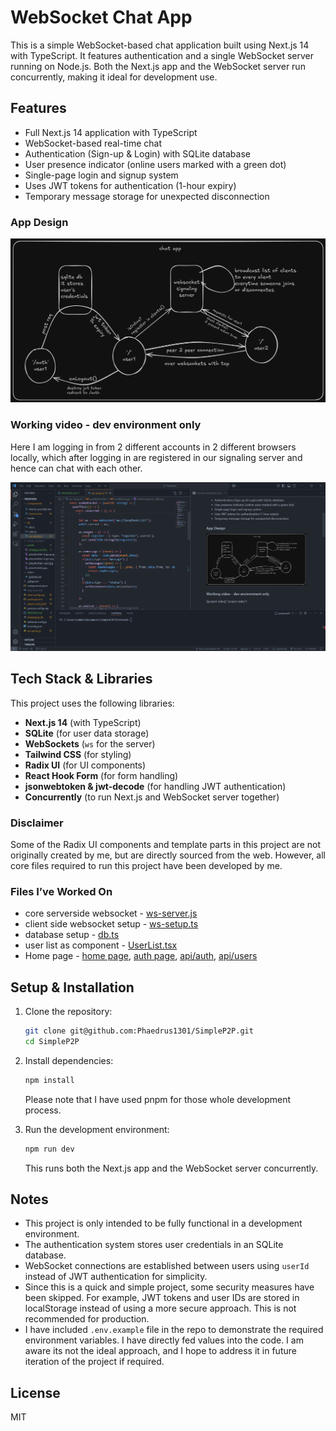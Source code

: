 # WebSocket Chat App

This is a simple WebSocket-based chat application built using Next.js 14 with TypeScript. It features authentication and a single WebSocket server running on Node.js. Both the Next.js app and the WebSocket server run concurrently, making it ideal for development use.

## Features
- Full Next.js 14 application with TypeScript
- WebSocket-based real-time chat
- Authentication (Sign-up & Login) with SQLite database
- User presence indicator (online users marked with a green dot)
- Single-page login and signup system
- Uses JWT tokens for authentication (1-hour expiry)
- Temporary message storage for unexpected disconnection

### App Design
![architechture](public/chatapp-architechture.png "Architechture")

### Working video - dev environment only
Here I am logging in from 2 different accounts in 2 different browsers locally, which after logging in are registered in our signaling server and hence can chat with each other.

![project video](public/video-showing-app.gif "project video")

## Tech Stack & Libraries
This project uses the following libraries:

- **Next.js 14** (with TypeScript)
- **SQLite** (for user data storage)
- **WebSockets** (`ws` for the server)
- **Tailwind CSS** (for styling)
- **Radix UI** (for UI components)
- **React Hook Form** (for form handling)
- **jsonwebtoken & jwt-decode** (for handling JWT authentication)
- **Concurrently** (to run Next.js and WebSocket server together)

### Disclaimer
Some of the Radix UI components and template parts in this project are not originally created by me, but are directly sourced from the web. However, all core files required to run this project have been developed by me.

### Files I’ve Worked On
- core serverside websocket - [ws-server.js](ws-server.js)
- client side websocket setup - [ws-setup.ts](lib/ws-setup.ts)
- database setup - [db.ts](lib/db.ts)
- user list as component - [UserList.tsx](components/UserList.tsx)
- Home page - [home page](app/page.tsx), [auth page](app/auth/page.tsx), [api/auth](app/api/auth/route.ts), [api/users](app/api/users/route.ts)


## Setup & Installation

1. Clone the repository:
   ```sh
   git clone git@github.com:Phaedrus1301/SimpleP2P.git
   cd SimpleP2P
   ```

2. Install dependencies:
   ```sh
   npm install
   ```
   Please note that I have used pnpm for those whole development process.

3. Run the development environment:
   ```sh
   npm run dev
   ```
   This runs both the Next.js app and the WebSocket server concurrently.

## Notes
- This project is only intended to be fully functional in a development environment.
- The authentication system stores user credentials in an SQLite database.
- WebSocket connections are established between users using `userId` instead of JWT authentication for simplicity.
- Since this is a quick and simple project, some security measures have been skipped. For example, JWT tokens and user IDs are stored in localStorage instead of using a more secure approach. This is not recommended for production.
- I have included `.env.example` file in the repo to demonstrate the required environment variables. I have directly fed values into the code. I am aware its not the ideal approach, and I hope to address it in future iteration of the project if required.  

## License
MIT

